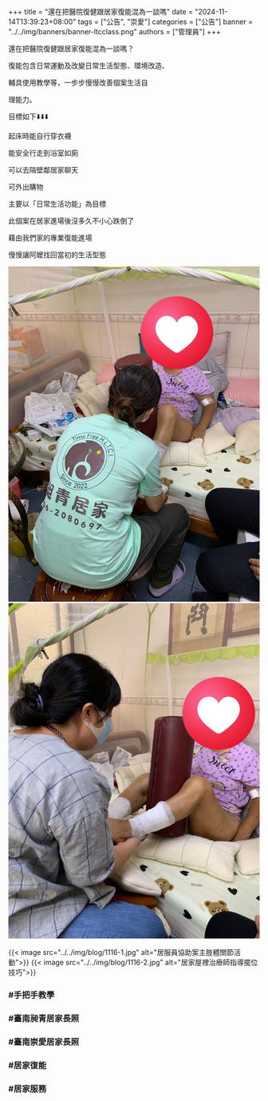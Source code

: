 +++
title = "還在把醫院復健跟居家復能混為一談嗎"
date = "2024-11-14T13:39:23+08:00"
tags = ["公告", "崇愛"]
categories = ["公告"]
banner = "../../img/banners/banner-ltcclass.png"
authors = ["管理員"]
+++

還在把醫院復健跟居家復能混為一談嗎？

復能包含日常運動及改變日常生活型態、環境改造、

輔具使用教學等，一步步慢慢改善個案生活自

理能力。

目標如下⬇️⬇️⬇️

起床時能自行穿衣襪

能安全行走到浴室如廁

可以去隔壁鄰居家聊天

可外出購物

主要以「日常生活功能」為目標

此個案在居家進場後沒多久不小心跌倒了

藉由我們家的專業復能進場

慢慢讓阿嬤找回當初的生活型態

![1116-1](../../img/blog/1116-1.jpg "1116-1")
![1116-2](../../img/blog/1116-2.jpg "1116-2")

{{< image src="../../img/blog/1116-1.jpg" alt="居服員協助案主肢體關節活動">}}
{{< image src="../../img/blog/1116-2.jpg" alt="居家屋裡治療師指導擺位技巧">}}


### #手把手教學
### #臺南昶青居家長照
### #臺南崇愛居家長照
### #居家復能
### #居家服務

